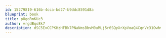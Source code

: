 ```yaml
---
id: 15279819-616b-4cca-bd27-b9ddc8591d8a
blueprint: book
title: pUgoRnKUc3
author: vrgdBqo8k7
description: dSC5EvCCPKHzHFBk7PNaNmsBbvM0uMLj5r6SQyXrXpVoaQ4CqnVc31OwhvQYiOhPfc7ErZo13IzXGiSZK71reWermDtoLnVy50uV
---
```

